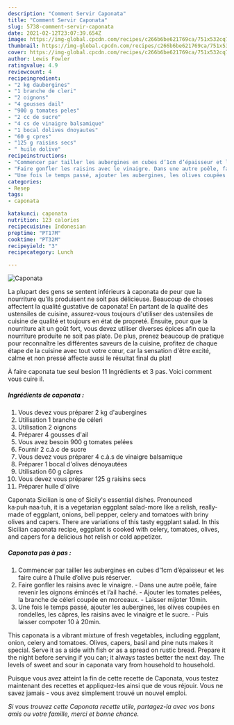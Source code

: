 ```yaml
---
description: "Comment Servir Caponata"
title: "Comment Servir Caponata"
slug: 5738-comment-servir-caponata
date: 2021-02-12T23:07:39.654Z
image: https://img-global.cpcdn.com/recipes/c266b6be621769ca/751x532cq70/caponata-photo-principale-de-la-recette.jpg
thumbnail: https://img-global.cpcdn.com/recipes/c266b6be621769ca/751x532cq70/caponata-photo-principale-de-la-recette.jpg
cover: https://img-global.cpcdn.com/recipes/c266b6be621769ca/751x532cq70/caponata-photo-principale-de-la-recette.jpg
author: Lewis Fowler
ratingvalue: 4.9
reviewcount: 4
recipeingredient:
- "2 kg daubergines"
- "1 branche de cleri"
- "2 oignons"
- "4 gousses dail"
- "900 g tomates peles"
- "2 cc de sucre"
- "4 cs de vinaigre balsamique"
- "1 bocal dolives dnoyautes"
- "60 g cpres"
- "125 g raisins secs"
- " huile dolive"
recipeinstructions:
- "Commencer par tailler les aubergines en cubes d’1cm d’épaisseur et les faire cuire à l’huile d’olive puis réserver."
- "Faire gonfler les raisins avec le vinaigre. Dans une autre poêle, faire revenir les oignons émincés et l’ail haché. Ajouter les tomates pelées, la branche de céleri coupée en morceaux. Laisser mijoter 10min."
- "Une fois le temps passé, ajouter les aubergines, les olives coupées en rondelles, les câpres, les raisins avec le vinaigre et le sucre. Puis laisser compoter 10 à 20min."
categories:
- Resep
tags:
- caponata

katakunci: caponata 
nutrition: 123 calories
recipecuisine: Indonesian
preptime: "PT17M"
cooktime: "PT32M"
recipeyield: "3"
recipecategory: Lunch

---
```



![Caponata](https://img-global.cpcdn.com/recipes/c266b6be621769ca/751x532cq70/caponata-photo-principale-de-la-recette.jpg)

La plupart des gens se sentent inférieurs à caponata de peur que la nourriture qu'ils produisent ne soit pas délicieuse. Beaucoup de choses affectent la qualité gustative de caponata! En partant de la qualité des ustensiles de cuisine, assurez-vous toujours d'utiliser des ustensiles de cuisine de qualité et toujours en état de propreté. Ensuite, pour que la nourriture ait un goût fort, vous devez utiliser diverses épices afin que la nourriture produite ne soit pas plate. De plus, prenez beaucoup de pratique pour reconnaître les différentes saveurs de la cuisine, profitez de chaque étape de la cuisine avec tout votre cœur, car la sensation d'être excité, calme et non pressé affecte aussi le résultat final du plat!

<!--inarticleads1-->

À faire caponata tue seul besion 11 Ingrédients et 3 pas. Voici comment vous cuire il.

##### Ingrédients de caponata :

1. Vous devez vous préparer 2 kg d&#39;aubergines
1. Utilisation 1 branche de céleri
1. Utilisation 2 oignons
1. Préparer 4 gousses d&#39;ail
1. Vous avez besoin 900 g tomates pelées
1. Fournir 2 c.à.c de sucre
1. Vous devez vous préparer 4 c.à.s de vinaigre balsamique
1. Préparer 1 bocal d&#39;olives dénoyautées
1. Utilisation 60 g câpres
1. Vous devez vous préparer 125 g raisins secs
1. Préparer  huile d&#39;olive


Caponata Sicilian is one of Sicily&#39;s essential dishes. Pronounced ka·puh·naa·tuh, it is a vegetarian eggplant salad-more like a relish, really-made of eggplant, onions, bell pepper, celery and tomatoes with briny olives and capers. There are variations of this tasty eggplant salad. In this Sicilian caponata recipe, eggplant is cooked with celery, tomatoes, olives, and capers for a delicious hot relish or cold appetizer. 

<!--inarticleads2-->

##### Caponata pas à pas :

1. Commencer par tailler les aubergines en cubes d’1cm d’épaisseur et les faire cuire à l’huile d’olive puis réserver.
1. Faire gonfler les raisins avec le vinaigre. - Dans une autre poêle, faire revenir les oignons émincés et l’ail haché. - Ajouter les tomates pelées, la branche de céleri coupée en morceaux. - Laisser mijoter 10min.
1. Une fois le temps passé, ajouter les aubergines, les olives coupées en rondelles, les câpres, les raisins avec le vinaigre et le sucre. - Puis laisser compoter 10 à 20min.


This caponata is a vibrant mixture of fresh vegetables, including eggplant, onion, celery and tomatoes. Olives, capers, basil and pine nuts makes it special. Serve it as a side with fish or as a spread on rustic bread. Prepare it the night before serving if you can; it always tastes better the next day. The levels of sweet and sour in caponata vary from household to household. 

<!--inarticleads1-->

<p>
Puisque vous avez atteint la fin de cette recette de Caponata, vous testez maintenant des recettes et appliquez-les ainsi que de vous réjouir. Vous ne savez jamais - vous avez simplement trouvé un nouvel emploi.
</p>

<p>
<i>Si vous trouvez cette Caponata recette utile, partagez-la avec vos bons amis ou votre famille, merci et bonne chance.</i>
</p>
